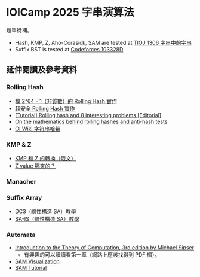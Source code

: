 # IOICamp 2025 字串演算法

題單待補。

- Hash, KMP, Z, Aho-Corasick, SAM are tested at [TIOJ 1306 字串中的字串](https://tioj.ck.tp.edu.tw/problems/1306)
- Suffix BST is tested at [Codeforces 103328D](https://codeforces.com/problemset/gymProblem/103328/D)

## 延伸閱讀及參考資料

###  Rolling Hash
- [模 2^64 - 1（非質數）的 Rolling Hash 實作](https://github.com/kth-competitive-programming/kactl/blob/main/content/strings/Hashing.h)
- [超安全 Rolling Hash 實作](https://github.com/kth-competitive-programming/kactl/blob/main/content/strings/Hashing-codeforces.h)
- [[Tutorial] Rolling hash and 8 interesting problems [Editorial]](https://codeforces.com/blog/entry/60445)
- [On the mathematics behind rolling hashes and anti-hash tests](https://codeforces.com/blog/entry/60442)
- [OI Wiki 字符串哈希](https://oi-wiki.org/string/hash/)

### KMP & Z

- [KMP 和 Z 的轉換（俄文）](https://codeforces.com/blog/entry/9612)
- [Z value 哪來的？](https://codeforces.com/blog/entry/15727?#comment-206325)

### Manacher


### Suffix Array

- [DC3（線性構造 SA）教學](https://raw.githubusercontent.com/vikasawadhiya/DC3-Algorithm/main/DC3AlgorithmTutorial.pdf)
- [SA-IS（線性構造 SA）教學](https://zork.net/~st/jottings/sais.html)

### Automata

- [Introduction to the Theory of Computation, 3rd edition by Michael Sipser](https://math.mit.edu/~sipser/book.html)
    - 有興趣的可以讀讀看第一章（網路上應該找得到 PDF 檔）。
- [SAM Visualization](https://kg86.github.io/visds/dist/vis_dawg.html)
- [SAM Tutorial](https://cp-algorithms.com/string/suffix-automaton.html)
